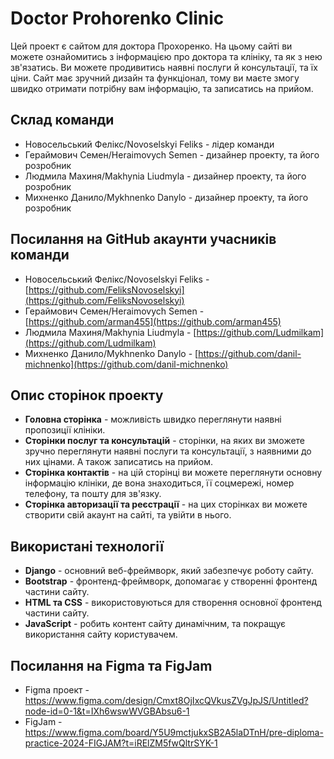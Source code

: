 # Doctor Prohorenko Clinic

Цей проект є сайтом для доктора Прохоренко. На цьому сайті ви можете ознайомитись з інформацією про доктора та клініку, та як з нею зв'язатись. Ви можете продивитись наявні послуги й консультації, та їх ціни. Сайт має зручний дизайн та функціонал, тому ви маєте змогу швидко отримати потрібну вам інформацію, та записатись на прийом.

## Склад команди
- Новосельський Фелікс/Novoselskyi Feliks - лідер команди
- Гераймович Семен/Heraimovych Semen - дизайнер проекту, та його розробник
- Людмила Махиня/Makhynia Liudmyla - дизайнер проекту, та його розробник
- Михненко Данило/Mykhnenko Danylo - дизайнер проекту, та його розробник

## Посилання на GitHub акаунти учасників команди
- Новосельський Фелікс/Novoselskyi Feliks - [https://github.com/FeliksNovoselskyi](https://github.com/FeliksNovoselskyi)
- Гераймович Семен/Heraimovych Semen - [https://github.com/arman455](https://github.com/arman455)
- Людмила Махиня/Makhynia Liudmyla - [https://github.com/Ludmilkam](https://github.com/Ludmilkam)
- Михненко Данило/Mykhnenko Danylo - [https://github.com/danil-michnenko](https://github.com/danil-michnenko)

## Опис сторінок проекту
- **Головна сторінка** - можливість швидко переглянути наявні пропозиції клініки.
- **Сторінки послуг та консультацій** - сторінки, на яких ви зможете зручно переглянути наявні послуги та консультації, з наявними до них цінами. А також записатись на прийом.
- **Сторінка контактів** - на цій сторінці ви можете переглянути основну інформацію клініки, де вона знаходиться, її соцмережі, номер телефону, та пошту для зв'язку.
- **Сторінка авторизації та реєстрації** - на цих сторінках ви можете створити свій акаунт на сайті, та увійти в нього.

## Використані технології
- **Django** - основний веб-фреймворк, який забезпечує роботу сайту.
- **Bootstrap** - фронтенд-фреймворк, допомагає у створенні фронтенд частини сайту.
- **HTML та CSS** - використовуються для створення основної фронтенд частини сайту.
- **JavaScript** - робить контент сайту динамічним, та покращує використання сайту користувачем.

## Посилання на Figma та FigJam
- Figma проект - https://www.figma.com/design/Cmxt8OjIxcQVkusZVgJpJS/Untitled?node-id=0-1&t=IXh6wswWVGBAbsu6-1
- FigJam - https://www.figma.com/board/Y5U9mctjukxSB2A5laDTnH/pre-diploma-practice-2024-FIGJAM?t=iRElZM5fwQltrSYK-1
